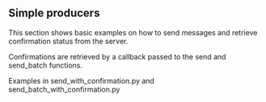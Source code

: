 Simple producers
---

This section shows basic examples on how to send messages and retrieve confirmation status from the server.

Confirmations are retrieved by a callback passed to the send and send_batch functions.

Examples in send_with_confirmation.py and send_batch_with_confirmation.py


